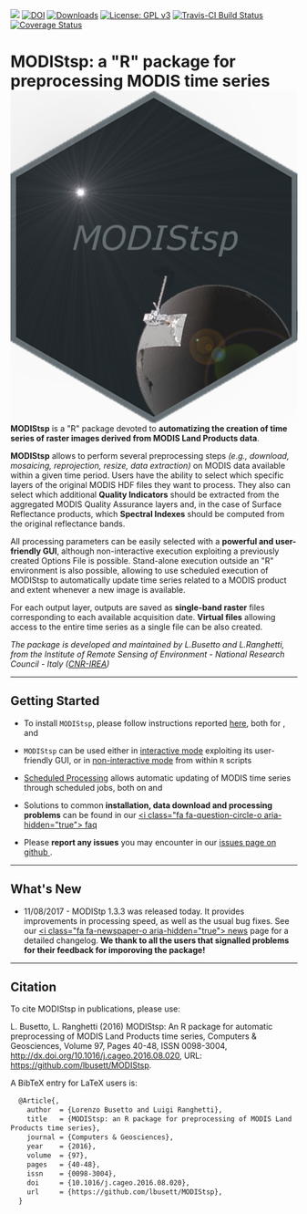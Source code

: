 
<!-- README.md is generated from README.Rmd. Please edit that file -->
[![](https://www.r-pkg.org/badges/version-ago/MODIStsp)](http://cran.rstudio.com/web/packages/MODIStsp/index.html) [![DOI](https://zenodo.org/badge/DOI/10.5281/zenodo.290683.svg)](https://doi.org/10.5281/zenodo.290683) [![Downloads](http://cranlogs.r-pkg.org/badges/grand-total/MODIStsp?color=red)](http://cran.rstudio.com/web/packages/MODIStsp/index.html) [![License: GPL v3](https://img.shields.io/badge/License-GPL%20v3-blue.svg)](http://www.gnu.org/licenses/gpl-3.0) [![Travis-CI Build Status](https://travis-ci.org/lbusett/MODIStsp.svg?branch=master)](https://travis-ci.org/lbusett/MODIStsp) [![Coverage Status](https://img.shields.io/codecov/c/github/lbusett/MODIStsp/master.svg)](https://codecov.io/github/lbusett/MODIStsp?branch=master)

<i class="fa fa-globe" aria-hidden="true"></i> MODIStsp: a "R" package for preprocessing MODIS time series <img src="docs/logo.png" align="right" />
====================================================================================================================================================

**MODIStsp** is a "R" package devoted to **automatizing the creation of time series of raster images derived from MODIS Land Products data**.

**MODIStsp** allows to perform several preprocessing steps *(e.g., download, mosaicing, reprojection, resize, data extraction)* on MODIS data available within a given time period. Users have the ability to select which specific layers of the original MODIS HDF files they want to process. They also can select which additional **Quality Indicators** should be extracted from the aggregated MODIS Quality Assurance layers and, in the case of Surface Reflectance products, which **Spectral Indexes** should be computed from the original reflectance bands.

All processing parameters can be easily selected with a **powerful and user-friendly GUI**, although non-interactive execution exploiting a previously created Options File is possible. Stand-alone execution outside an "R" environment is also possible, allowing to use scheduled execution of MODIStsp to automatically update time series related to a MODIS product and extent whenever a new image is available.

For each output layer, outputs are saved as **single-band raster** files corresponding to each available acquisition date. **Virtual files** allowing access to the entire time series as a single file can be also created.

*The package is developed and maintained by L.Busetto and L.Ranghetti, from the Institute of Remote Sensing of Environment - National Research Council - Italy ([CNR-IREA](http://www.irea.cnr.it/en/))*

------------------------------------------------------------------------

<i class="fa fa-cog" aria-hidden="true"></i> Getting Started
------------------------------------------------------------

-   To install `MODIStsp`, please follow instructions reported [here](articles/installation.html), both for [<i class="fa fa-windows" aria-hidden="true"></i>](articles/installation.html#installing-on-windows) , [<i class="fa fa-linux" aria-hidden="true"></i>](articles/installation.html#installing-on-linux-systems) and [<i class="fa fa-apple" aria-hidden="true"></i>](articles/installation.html#installing-on-mac)

-   `MODIStsp` can be used either in [interactive mode](articles/interactive_execution.html) exploiting its user-friendly GUI, or in [non-interactive mode](articles/noninteractive_execution.html) from within `R` scripts

-   [Scheduled Processing](articles/noninteractive_execution.html#scheduled-processing) allows automatic updating of MODIS time series through scheduled jobs, both on [<i class="fa fa-windows" aria-hidden="true"></i>](articles/standalone_execution.html#on-windows) and [<i class="fa fa-linux" aria-hidden="true"></i>](articles/standalone_execution.html#on-linux)

-   Solutions to common **installation, data download and processing problems** can be found in our [<i class="fa fa-question-circle-o aria-hidden="true"></i> faq](articles/faq.html)

-   Please **report any issues** you may encounter in our [issues page on github <i class="fa fa-github-square" aria-hidden="true"></i>](https://github.com/lbusett/MODIStsp/issues) .

------------------------------------------------------------------------

<i class="fa fa-newspaper-o" aria-hidden="true"></i> What's New
---------------------------------------------------------------

-   11/08/2017 - MODIStp 1.3.3 was released today. It provides improvements in processing speed, as well as the usual bug fixes. See our [<i class="fa fa-newspaper-o aria-hidden="true"></i> news](news/index.html) page for a detailed changelog. **We thank to all the users that signalled problems for their feedback for imporoving the package!**

------------------------------------------------------------------------

<i class="fa fa-pencil" aria-hidden="true"></i>Citation
-------------------------------------------------------

To cite MODIStsp in publications, please use:

L. Busetto, L. Ranghetti (2016) MODIStsp: An R package for automatic preprocessing of MODIS Land Products time series, Computers & Geosciences, Volume 97, Pages 40-48, ISSN 0098-3004, <http://dx.doi.org/10.1016/j.cageo.2016.08.020>, URL: <https://github.com/lbusett/MODIStsp>.

A BibTeX entry for LaTeX users is:

      @Article{,
        author  = {Lorenzo Busetto and Luigi Ranghetti},
        title   = {MODIStsp: an R package for preprocessing of MODIS Land Products time series},
        journal = {Computers & Geosciences},
        year    = {2016},
        volume  = {97},
        pages   = {40-48},
        issn    = {0098-3004},
        doi     = {10.1016/j.cageo.2016.08.020},
        url     = {https://github.com/lbusett/MODIStsp},
      }

